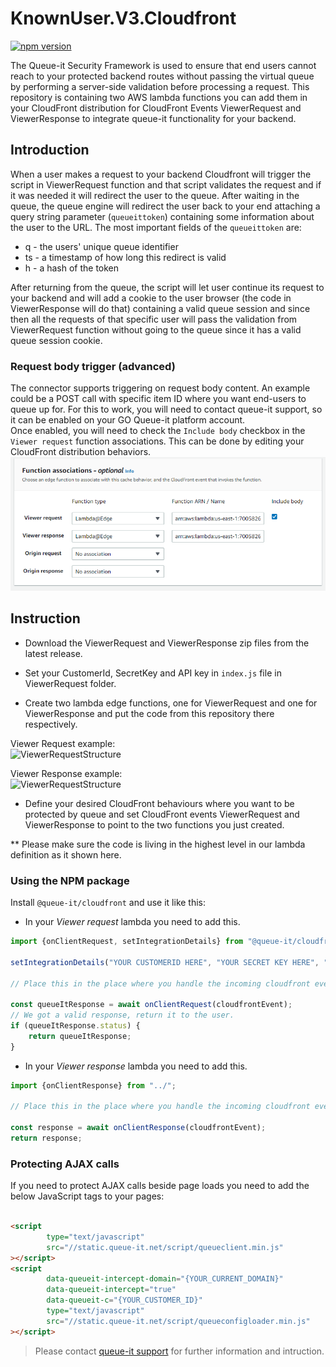 ﻿# KnownUser.V3.Cloudfront
[![npm version](https://badge.fury.io/js/@queue-it%2Fcloudfront.svg)](https://badge.fury.io/js/@queue-it%2Fcloudfront)

The Queue-it Security Framework is used to ensure that end users cannot reach to your protected backend routes without
passing the virtual queue by performing a server-side validation before processing a request. This repository is
containing two AWS lambda functions you can add them in your CloudFront distribution for CloudFront Events ViewerRequest
and ViewerResponse to integrate queue-it functionality for your backend.

## Introduction

When a user makes a request to your backend Cloudfront will trigger the script in ViewerRequest function and that script
validates the request and if it was needed it will redirect the user to the queue. After waiting in the queue, the queue
engine will redirect the user back to your end attaching a query string parameter (`queueittoken`) containing some
information about the user to the URL. The most important fields of the `queueittoken` are:

- q - the users' unique queue identifier
- ts - a timestamp of how long this redirect is valid
- h - a hash of the token

After returning from the queue, the script will let user continue its request to your backend and will add a cookie to
the user browser (the code in ViewerResponse will do that) containing a valid queue session and since then all the
requests of that specific user will pass the validation from ViewerRequest function without going to the queue since it
has a valid queue session cookie.

### Request body trigger (advanced)

The connector supports triggering on request body content. An example could be a POST call with specific item ID where
you want end-users to queue up for. For this to work, you will need to contact queue-it support, so it can be enabled on
your GO Queue-it platform account.  
Once enabled, you will need to check the `Include body` checkbox in the `Viewer request` function associations. This can
be done by editing your CloudFront distribution behaviors.
![Function associations](https://github.com/queueit/KnownUser.V3.Cloudfront/blob/master/FunctionAssociations.png)

## Instruction

- Download the ViewerRequest and ViewerResponse zip files from the latest release.

- Set your CustomerId, SecretKey and API key in `index.js` file in ViewerRequest folder.

- Create two lambda edge functions, one for ViewerRequest and one for ViewerResponse and put the code from this
  repository there respectively.

Viewer Request example:  
![ViewerRequestStructure](https://github.com/queueit/KnownUser.V3.Cloudfront/blob/master/ViewerRequestStructure.png)

Viewer Response example:  
![ViewerRequestStructure](https://github.com/queueit/KnownUser.V3.Cloudfront/blob/master/ViewerResponseStructure.png)

- Define your desired CloudFront behaviours where you want to be protected by queue and set CloudFront events
  ViewerRequest and ViewerResponse to point to the two functions you just created.

** Please make sure the code is living in the highest level in our lambda definition as it shown here.

### Using the NPM package

Install `@queue-it/cloudfront` and use it like this:

- In your *Viewer request* lambda you need to add this.

```js
import {onClientRequest, setIntegrationDetails} from "@queue-it/cloudfront";

setIntegrationDetails("YOUR CUSTOMERID HERE", "YOUR SECRET KEY HERE", "YOUR API KEY HERE")

// Place this in the place where you handle the incoming cloudfront events.

const queueItResponse = await onClientRequest(cloudfrontEvent);
// We got a valid response, return it to the user.
if (queueItResponse.status) {
    return queueItResponse;
}
```

- In your *Viewer response* lambda you need to add this.

```js
import {onClientResponse} from "../";

// Place this in the place where you handle the incoming cloudfront events.

const response = await onClientResponse(cloudfrontEvent);
return response;
```

### Protecting AJAX calls

If you need to protect AJAX calls beside page loads you need to add the below JavaScript tags to your pages:

```html

<script
        type="text/javascript"
        src="//static.queue-it.net/script/queueclient.min.js"
></script>
<script
        data-queueit-intercept-domain="{YOUR_CURRENT_DOMAIN}"
        data-queueit-intercept="true"
        data-queueit-c="{YOUR_CUSTOMER_ID}"
        type="text/javascript"
        src="//static.queue-it.net/script/queueconfigloader.min.js"
></script>
```

> Please contact [queue-it support](https://support.queue-it.com/hc/en-us) for further information and intruction.

